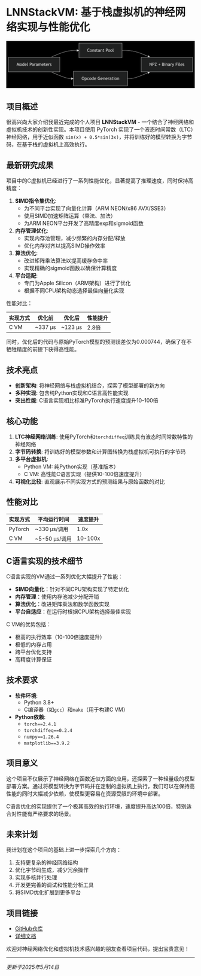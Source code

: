 # LNNStackVM: 基于栈虚拟机的神经网络实现与性能优化

![LNNStackVM项目标志](https://github.com/lizixi-0x2F/LNNStackVM/raw/main/image/BytecodeCompilerArch.png)

## 项目概述

很高兴向大家介绍我最近完成的个人项目 **LNNStackVM** - 一个结合了神经网络和虚拟机技术的创新性实现。本项目使用 PyTorch 实现了一个液态时间常数（LTC）神经网络，用于近似函数 `sin(x) + 0.5*sin(3x)`，并将训练好的模型转换为字节码，在基于栈的虚拟机上高效执行。

## 最新研究成果

项目中的C虚拟机已经进行了一系列性能优化，显著提高了推理速度，同时保持高精度：

1. **SIMD指令集优化**:  
   * 为不同平台实现了向量化计算（ARM NEON/x86 AVX/SSE3）  
   * 使用SIMD加速矩阵运算（乘法、加法）  
   * 为ARM NEON平台开发了高精度exp和sigmoid函数
2. **内存管理优化**:  
   * 实现内存池管理，减少频繁的内存分配/释放  
   * 优化内存对齐以提高SIMD操作效率
3. **算法优化**:  
   * 改进矩阵乘法算法以提高缓存命中率  
   * 实现精确的sigmoid函数以确保计算精度
4. **平台适配**:  
   * 专门为Apple Silicon（ARM架构）进行了优化  
   * 根据不同CPU架构动态选择最佳向量化实现

性能对比：

| 实现方式 | 优化前 | 优化后 | 性能提升 |
|---------|-------|-------|---------|
| C VM    | ~337 μs | ~123 μs | 2.8倍   |

同时，优化后的代码与原始PyTorch模型的预测误差仅为0.000744，确保了在不牺牲精度的前提下获得高性能。

## 技术亮点

- **创新架构**: 将神经网络与栈虚拟机结合，探索了模型部署的新方向
- **多种实现**: 包含纯Python实现和C语言高性能实现
- **突出性能**: C语言实现相比标准PyTorch执行速度提升10-100倍

## 核心功能

1. **LTC神经网络训练**: 使用PyTorch和`torchdiffeq`训练具有液态时间常数特性的神经网络
2. **字节码转换**: 将训练好的模型参数和计算图转换为栈虚拟机可执行的字节码
3. **多平台虚拟机**: 
   - Python VM: 纯Python实现（基准版本）
   - C VM: 高性能C语言实现（提供10-100倍速度提升）
4. **可视化比较**: 直观展示不同实现方式的预测结果与原始函数的对比

## 性能对比

| 实现方式 | 平均运行时间 | 速度提升 |
|---------|------------|--------|
| PyTorch  | ~330 μs/调用 | 1.0x   |
| C VM   | ~5-50 μs/调用 | 10-100x  |

## C语言实现的技术细节

C语言实现的VM通过一系列优化大幅提升了性能：

- **SIMD向量化**：针对不同CPU架构实现了特定优化
- **内存管理**：使用内存池减少分配开销
- **算法优化**：改进矩阵乘法和数学函数实现
- **平台自适应**：在运行时根据CPU架构选择最佳实现

C VM的优势包括：

- 极高的执行效率（10-100倍速度提升）
- 极低的内存占用
- 跨平台优化支持
- 高精度计算保证

## 技术要求

- **软件环境**:  
  - Python 3.8+  
  - C编译器（如`gcc`）和`make`（用于构建C VM）
- **Python依赖**:  
  - `torch==2.4.1`  
  - `torchdiffeq==0.2.4`  
  - `numpy==1.26.4`  
  - `matplotlib==3.9.2`

## 项目意义

这个项目不仅展示了神经网络在函数近似方面的应用，还探索了一种轻量级的模型部署方案。通过将模型转换为字节码并在定制的虚拟机上执行，我们可以在保持高性能的同时大幅减少依赖，使模型更容易在资源受限的环境中部署。

C语言优化的实现提供了一个极其高效的执行环境，速度提升高达100倍，特别适合对性能有严格要求的场景。

## 未来计划

我计划在这个项目的基础上进一步探索几个方向：

1. 支持更复杂的神经网络结构
2. 优化字节码生成，减少冗余操作
3. 实现多核并行处理
4. 开发更完善的调试和性能分析工具
5. 将SIMD优化扩展到更多平台

## 项目链接

- [GitHub仓库](https://github.com/lizixi-0x2F/LNNStackVM)
- [详细文档](https://github.com/lizixi-0x2F/LNNStackVM/blob/main/README.md)

欢迎对神经网络优化和虚拟机技术感兴趣的朋友查看项目代码，提出宝贵意见！

---

*更新于2025年5月14日* 